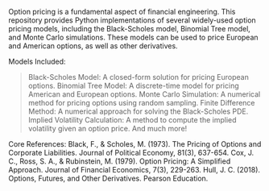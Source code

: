 Option pricing is a fundamental aspect of financial engineering. This repository provides Python implementations of several widely-used option pricing models, including the Black-Scholes model, Binomial Tree model, and Monte Carlo simulations.
These models can be used to price European and American options, as well as other derivatives.

Models Included:

> Black-Scholes Model: A closed-form solution for pricing European options.
> Binomial Tree Model: A discrete-time model for pricing American and European options.
> Monte Carlo Simulation: A numerical method for pricing options using random sampling.
> Finite Difference Method: A numerical approach for solving the Black-Scholes PDE.
> Implied Volatility Calculation: A method to compute the implied volatility given an option price.
> And much more!

Core References:
Black, F., & Scholes, M. (1973). The Pricing of Options and Corporate Liabilities. Journal of Political Economy, 81(3), 637-654.
Cox, J. C., Ross, S. A., & Rubinstein, M. (1979). Option Pricing: A Simplified Approach. Journal of Financial Economics, 7(3), 229-263.
Hull, J. C. (2018). Options, Futures, and Other Derivatives. Pearson Education.
